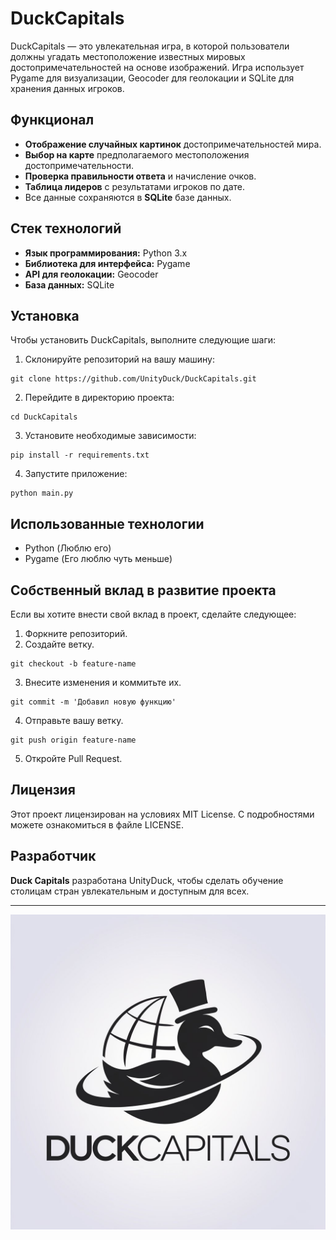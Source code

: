 # DuckCapitals

DuckCapitals — это увлекательная игра, в которой пользователи должны угадать местоположение известных мировых достопримечательностей на основе изображений. Игра использует Pygame для визуализации, Geocoder для геолокации и SQLite для хранения данных игроков.

## Функционал

- **Отображение случайных картинок** достопримечательностей мира.
- **Выбор на карте** предполагаемого местоположения достопримечательности.
- **Проверка правильности ответа** и начисление очков.
- **Таблица лидеров** с результатами игроков по дате.
- Все данные сохраняются в **SQLite** базе данных.

## Стек технологий

- **Язык программирования:** Python 3.x
- **Библиотека для интерфейса:** Pygame
- **API для геолокации:** Geocoder
- **База данных:** SQLite

## Установка

Чтобы установить DuckCapitals, выполните следующие шаги:
1. Склонируйте репозиторий на вашу машину:
```console
git clone https://github.com/UnityDuck/DuckCapitals.git
```
2. Перейдите в директорию проекта:
```console
cd DuckCapitals
```
3. Установите необходимые зависимости:
```console
pip install -r requirements.txt
```
4. Запустите приложение:
```console
python main.py
```

## Использованные технологии

- Python (Люблю его)
- Pygame (Его люблю чуть меньше)

## Собственный вклад в развитие проекта

Если вы хотите внести свой вклад в проект, сделайте следующее:

1. Форкните репозиторий.
2. Создайте ветку.
```console
git checkout -b feature-name
```
3. Внесите изменения и коммитьте их.
```console
git commit -m 'Добавил новую функцию'
```
4. Отправьте вашу ветку.
```console
git push origin feature-name
```
5. Откройте Pull Request.

## Лицензия

Этот проект лицензирован на условиях MIT License. С подробностями можете ознакомиться в файле LICENSE.

## Разработчик

**Duck Capitals** разработана UnityDuck, чтобы сделать обучение столицам стран увлекательным и доступным для всех.

---

![Logo](images/ReadMeLogo.jpg)